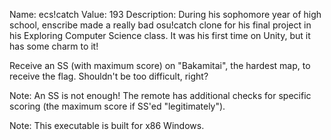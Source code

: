 Name: ecs!catch
Value: 193
Description: During his sophomore year of high school, enscribe made a really bad osu!catch clone for his final project in his Exploring Computer Science class. It was his first time on Unity, but it has some charm to it!

Receive an SS (with maximum score) on "Bakamitai", the hardest map, to receive the flag. Shouldn't be too difficult, right?

Note: An SS is not enough! The remote has additional checks for specific scoring (the maximum score if SS'ed "legitimately").

Note: This executable is built for x86 Windows.
